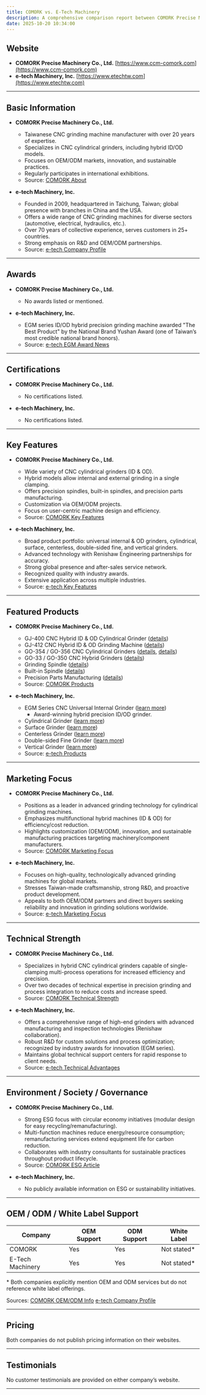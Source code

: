 ```yaml
---
title: COMORK vs. E-Tech Machinery
description: A comprehensive comparison report between COMORK Precise Machinery Co., Ltd. and E-Tech Machinery, Inc., covering various aspects such as basic information, awards, certifications, key features, products, marketing focus, technical strength, ESG practices, OEM/ODM support, pricing, and testimonials.
date: 2025-10-20 10:34:00
---
```


## Website

- **COMORK Precise Machinery Co., Ltd.**
  [https://www.ccm-comork.com](https://www.ccm-comork.com)
- **e-tech Machinery, Inc.**
  [https://www.etechtw.com](https://www.etechtw.com)

---

## Basic Information

- **COMORK Precise Machinery Co., Ltd.**
  - Taiwanese CNC grinding machine manufacturer with over 20 years of expertise.
  - Specializes in CNC cylindrical grinders, including hybrid ID/OD models.
  - Focuses on OEM/ODM markets, innovation, and sustainable practices.
  - Regularly participates in international exhibitions.
  - Source: [COMORK About](https://www.ccm-comork.com)

- **e-tech Machinery, Inc.**
  - Founded in 2009, headquartered in Taichung, Taiwan; global presence with branches in China and the USA.
  - Offers a wide range of CNC grinding machines for diverse sectors (automotive, electrical, hydraulics, etc.).
  - Over 70 years of collective experience, serves customers in 25+ countries.
  - Strong emphasis on R&D and OEM/ODM partnerships.
  - Source: [e-tech Company Profile](https://www.etechtw.com)

---

## Awards

- **COMORK Precise Machinery Co., Ltd.**
  - No awards listed or mentioned.

- **e-tech Machinery, Inc.**
  - EGM series ID/OD hybrid precision grinding machine awarded "The Best Product" by the National Brand Yushan Award (one of Taiwan’s most credible national brand honors).
  - Source: [e-tech EGM Award News](https://www.etechtw.com/blog/news-2/egm-series-is-awarded-as-the-best-product-by-national-brand-yushan-award-9)

---

## Certifications

- **COMORK Precise Machinery Co., Ltd.**
  - No certifications listed.

- **e-tech Machinery, Inc.**
  - No certifications listed.

---

## Key Features

- **COMORK Precise Machinery Co., Ltd.**
  - Wide variety of CNC cylindrical grinders (ID & OD).
  - Hybrid models allow internal and external grinding in a single clamping.
  - Offers precision spindles, built-in spindles, and precision parts manufacturing.
  - Customization via OEM/ODM projects.
  - Focus on user-centric machine design and efficiency.
  - Source: [COMORK Key Features](https://www.ccm-comork.com)

- **e-tech Machinery, Inc.**
  - Broad product portfolio: universal internal & OD grinders, cylindrical, surface, centerless, double-sided fine, and vertical grinders.
  - Advanced technology with Renishaw Engineering partnerships for accuracy.
  - Strong global presence and after-sales service network.
  - Recognized quality with industry awards.
  - Extensive application across multiple industries.
  - Source: [e-tech Key Features](https://www.etechtw.com)

---

## Featured Products

- **COMORK Precise Machinery Co., Ltd.**
  - GJ-400 CNC Hybrid ID & OD Cylindrical Grinder ([details](https://www.ccm-comork.com/product/GJ-400.html))
  - GJ-412 CNC Hybrid ID & OD Grinding Machine ([details](https://www.ccm-comork.com/product/GJ-412.html))
  - GO-354 / GO-356 CNC Cylindrical Grinders ([details](https://www.ccm-comork.com/product/GO-354.html), [details](https://www.ccm-comork.com/product/GO-356.html))
  - GO-33 / GO-350 CNC Hybrid Grinders ([details](https://www.ccm-comork.com/product/GO-350.html))
  - Grinding Spindle ([details](https://www.ccm-comork.com/product/Wheel-spindle.html))
  - Built-in Spindle ([details](https://www.ccm-comork.com/product/Built-in-spindle.html))
  - Precision Parts Manufacturing ([details](https://www.ccm-comork.com/product/Precision-parts.html))
  - Source: [COMORK Products](https://www.ccm-comork.com)

- **e-tech Machinery, Inc.**
  - EGM Series CNC Universal Internal Grinder ([learn more](https://www.etechtw.com/shop/cnc-universal-internal-grinder-36))
    - Award-winning hybrid precision ID/OD grinder.
  - Cylindrical Grinder ([learn more](https://www.etechtw.com/shop/category/cylindrical-grinder-6))
  - Surface Grinder ([learn more](https://www.etechtw.com/shop/category/surface-grinder-7))
  - Centerless Grinder ([learn more](https://www.etechtw.com/shop/category/centerless-grinder-8))
  - Double-sided Fine Grinder ([learn more](https://www.etechtw.com/shop/category/double-sided-fine-grinder-10))
  - Vertical Grinder ([learn more](https://www.etechtw.com/shop/category/vertical-grinder-11))
  - Source: [e-tech Products](https://www.etechtw.com)

---

## Marketing Focus

- **COMORK Precise Machinery Co., Ltd.**
  - Positions as a leader in advanced grinding technology for cylindrical grinding machines.
  - Emphasizes multifunctional hybrid machines (ID & OD) for efficiency/cost reduction.
  - Highlights customization (OEM/ODM), innovation, and sustainable manufacturing practices targeting machinery/component manufacturers.
  - Source: [COMORK Marketing Focus](https://www.ccm-comork.com)

- **e-tech Machinery, Inc.**
  - Focuses on high-quality, technologically advanced grinding machines for global markets.
  - Stresses Taiwan-made craftsmanship, strong R&D, and proactive product development.
  - Appeals to both OEM/ODM partners and direct buyers seeking reliability and innovation in grinding solutions worldwide.
  - Source: [e-tech Marketing Focus](https://www.etechtw.com/company-profile)

---

## Technical Strength

- **COMORK Precise Machinery Co., Ltd.**
  - Specializes in hybrid CNC cylindrical grinders capable of single-clamping multi-process operations for increased efficiency and precision.
  - Over two decades of technical expertise in precision grinding and process integration to reduce costs and increase speed.
  - Source: [COMORK Technical Strength](https://www.ccm-comork.com/en/index.html)

- **e-tech Machinery, Inc.**
  - Offers a comprehensive range of high-end grinders with advanced manufacturing and inspection technologies (Renishaw collaboration).
  - Robust R&D for custom solutions and process optimization; recognized by industry awards for innovation (EGM series).
  - Maintains global technical support centers for rapid response to client needs.
  - Source: [e-tech Technical Advantages](https://www.etechtw.com/technical-advantages)

---

## Environment / Society / Governance

- **COMORK Precise Machinery Co., Ltd.**
  - Strong ESG focus with circular economy initiatives (modular design for easy recycling/remanufacturing).
  - Multi-function machines reduce energy/resource consumption; remanufacturing services extend equipment life for carbon reduction.
  - Collaborates with industry consultants for sustainable practices throughout product lifecycle.
  - Source: [COMORK ESG Article](https://www.ccm-comork.com/en/article/COMORK-leads-customers-to-implement-low-carbon-manufacturing-with-industrial-recycling-services.html)

- **e-tech Machinery, Inc.**
  - No publicly available information on ESG or sustainability initiatives.

---

## OEM / ODM / White Label Support

| Company         | OEM Support | ODM Support | White Label |
|-----------------|-------------|-------------|-------------|
| COMORK          | Yes         | Yes         | Not stated* |
| E-Tech Machinery| Yes         | Yes         | Not stated* |

\* Both companies explicitly mention OEM and ODM services but do not reference white label offerings.

Sources:
[COMORK OEM/ODM Info](https://www.ccm-comork.com/en/company/oem-odm.html)
[e-tech Company Profile](https://www.etechtw.com/company-profile)

---

## Pricing

Both companies do not publish pricing information on their websites.

---

## Testimonials

No customer testimonials are provided on either company’s website.

---